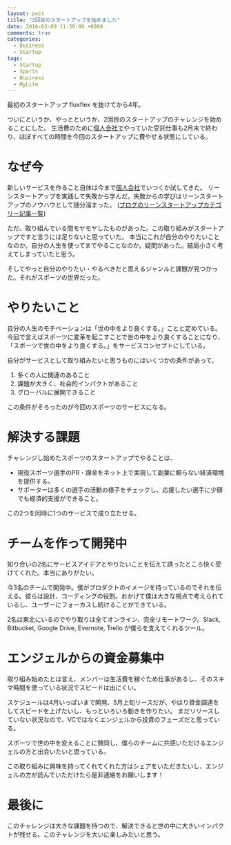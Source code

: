 ```yaml
---
layout: post
title: "2回目のスタートアップを始めました"
date: 2016-03-09 11:30:00 +0900
comments: true
categories:
  - Business
  - Startup
tags:
  - Startup
  - Sports
  - Business
  - MyLife
---
```


最初のスタートアップ fluxflex を抜けてから4年。

ついにというか、やっとというか、2回目のスタートアップのチャレンジを始めることにした。
生活費のために[個人会社で][shakesoul]やっていた受託仕事も2月末で終わり、ほぼすべての時間を今回のスタートアップに費やせる状態にしている。

# なぜ今

新しいサービスを作ること自体は今まで[個人会社][shakesoul]でいつくか試してきた。
リーンスタートアップを実践して失敗から学んだ。失敗からの学びはリーンスタートアップのノウハウとして随分溜まった。
([ブログのリーンスタートアップカテゴリー記事一覧](/blog/categories/lean-startup/))

ただ、取り組んでいる間モヤモヤしたものがあった。この取り組みがスタートアップですと言うには足りないと思っていた。
本当にこれが自分のやりたいことなのか。自分の人生を使ってまでやることなのか。疑問があった。結局小さく考えてしまっていたと思う。

そしてやっと自分のやりたい・やるべきだと思えるジャンルと課題が見つかった。それがスポーツの世界だった。

# やりたいこと

自分の人生のモチベーションは「世の中をより良くする。」ことと定めている。
今回で言えばスポーツに変革を起こすことで世の中をより良くすることになり、「スポーツで世の中をより良くする。」をサービスコンセプトにしている。

自分がサービスとして取り組みたいと思うものにはいくつかの条件があって、

1. 多くの人に関連のあること
1. 課題が大きく、社会的インパクトがあること
1. グローバルに展開できること

この条件がそろったのが今回のスポーツのサービスになる。

# 解決する課題

<!-- more -->

チャレンジし始めたスポーツのスタートアップでやることは、

- 現役スポーツ選手のPR・課金をネット上で実現して副業に頼らない経済環境を提供する。
- サポーターは多くの選手の活動の様子をチェックし、応援したい選手に少額でも経済的支援ができること。

この2つを同時に1つのサービスで成り立たせる。

# チームを作って開発中

知り合いの2名にサービスアイデアとやりたいことを伝えて誘ったところ快く受けてくれた。本当にありがたい。

今3名のチームで開発中。僕がプロダクトのイメージを持っているのでそれを伝える。彼らは設計、コーディングの役割。おかげて僕は大きな視点で考えられているし、ユーザーにフォーカスし続けることができている。

2名は東北にいるのでやり取りは全てオンライン、完全リモートワーク。Slack, Bitbucket, Google Drive, Evernote, Trello が僕らを支えてくれるツール。

# エンジェルからの資金募集中

取り組み始めたとは言え、メンバーは生活費を稼ぐため仕事があるし、そのスキマ時間を使っている状況でスピードは出にくい。

スケジュールは4月いっぱいまで開発、5月上旬リースだが、やはり資金調達をしてスピードを上げたいし、もっといろいろ動きを作りたい。
まだリリースしていない状況なので、VCではなくエンジェルから投資のフェーズだと思っている。

スポーツで世の中を変えることに賛同し、僕らのチームに共感いただけるエンジェルの方と出会いたいと思っている。

この取り組みに興味を持ってくれてくれた方はシェアをいただきたいし、エンジェルの方が読んでいただけたら是非連絡をお願いします！

# 最後に

このチャレンジは大きな課題を持つので、解決できると世の中に大きいインパクトが残せる。このチャレンジを大いに楽しみたいと思う。






[shakesoul]: http://www.shakesoul.net